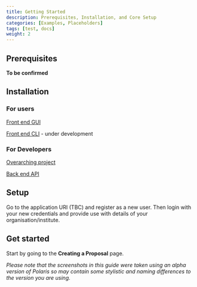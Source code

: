 ```yaml
---
title: Getting Started
description: Prerequisites, Installation, and Core Setup
categories: [Examples, Placeholders]
tags: [test, docs]
weight: 2
---
```


## Prerequisites

**To be confirmed**

## Installation
### For users
[Front end GUI](https://github.com/orppst/pst-gui)

[Front end CLI](https://github.com/orppst/pst-cli-app) - under development

### For Developers 
[Overarching project](https://github.com/orppst)

[Back end API](https://github.com/orppst/pst-api-service)

## Setup

Go to the application URI (TBC) and register as a new user. 
Then login with your new credentials and provide use with details of your organisation/institute.

## Get started

Start by going to the **Creating a Proposal** page. 

_Please note that the screenshots in this guide were taken using an alpha version of Polaris so may contain 
some stylistic and naming differences to the version you are using._


